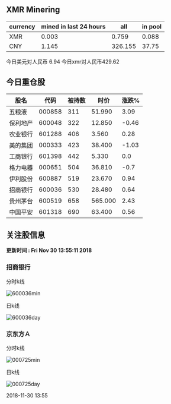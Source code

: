 ## XMR Minering

|currency|mined in last 24 hours|all|in pool|
|---|---|---|---|
|XMR|0.003|0.759|0.088|
|CNY|1.145|326.155|37.75|

今日美元对人民币 6.94	今日xmr对人民币429.62


## 今日重仓股 

|股名|代码|被持数|时价|涨跌%|
|---|---|---|---|---|
|五粮液|000858|311|51.990|3.09|
|保利地产|600048|322|12.850|-0.46|
|农业银行|601288|406|3.560|0.28|
|美的集团|000333|423|38.400|-1.03|
|工商银行|601398|442|5.330|0.0|
|格力电器|000651|504|36.810|-0.7|
|伊利股份|600887|519|23.670|0.94|
|招商银行|600036|530|28.480|0.64|
|贵州茅台|600519|658|565.000|2.43|
|中国平安|601318|690|63.400|0.56|

## 关注股信息
**更新时间 : Fri Nov 30 13:55:11 2018**
### 招商银行 
分时k线

![600036min](http://image.sinajs.cn/newchart/min/n/sh600036.gif)

日k线

![600036day](http://image.sinajs.cn/newchart/daily/n/sh600036.gif)

### 京东方Ａ 
分时k线

![000725min](http://image.sinajs.cn/newchart/min/n/sz000725.gif)

日k线

![000725day](http://image.sinajs.cn/newchart/daily/n/sz000725.gif)

2018-11-30 13:55